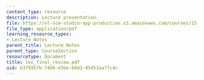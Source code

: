 ```yaml
---
content_type: resource
description: Lecture presentation.
file: https://ol-ocw-studio-app-production.s3.amazonaws.com/courses/15-501-introduction-to-financial-and-managerial-accounting-spring-2004/b375957b74b6e5beb84395453aa77c4c_lec_final_review.pdf
file_type: application/pdf
learning_resource_types:
- Lecture Notes
parent_title: Lecture Notes
parent_type: CourseSection
resourcetype: Document
title: lec_final_review.pdf
uid: b375957b-74b6-e5be-b843-95453aa77c4c
---
```

